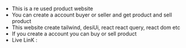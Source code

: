  <ul>
 <li>This is a re used product website</li>
 <li>You can create a account buyer or seller and get product and sell product</li>
 <li>This website create tailwind, desiUi, react react query, react dom etc</li>
 <li>If you create a account you can buy or sell product</li>
 <li>Live LinK :</li>
 </ul>